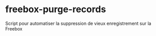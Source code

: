 # freebox-purge-records
Script pour automatiser la suppression de vieux enregistrement sur la Freebox
